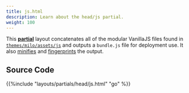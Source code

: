 ```yaml
---
title: js.html
description: Learn about the head/js partial.
weight: 100
---
```


This [**partial**](/reference/layouts/partial) layout concatenates all of the modular VanillaJS files found in [`themes/milo/assets/js`](/reference/assets/js) and outputs a `bundle.js` file for deployment use. It also [minifies](https://gohugo.io/hugo-pipes/minification/) and [fingerprints](https://gohugo.io/hugo-pipes/fingerprint/) the output. 

## Source Code 

{{%include "layouts/partials/head/js.html" "go" %}}